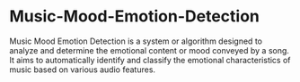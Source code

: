 # Music-Mood-Emotion-Detection
Music Mood Emotion Detection is a system or algorithm designed to analyze and determine the emotional content or mood conveyed by a song. It aims to automatically identify and classify the emotional characteristics of music based on various audio features.
